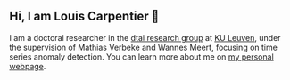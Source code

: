 ## Hi, I am Louis Carpentier 👋

I am a doctoral researcher in the [dtai research group](https://dtai.cs.kuleuven.be/) at [KU Leuven](https://www.kuleuven.be/english/kuleuven/), 
under the supervision of Mathias Verbeke and Wannes Meert, focusing on time series anomaly detection. You can learn more about me on 
[my personal webpage](https://github.com/LouisCarpentier42).
